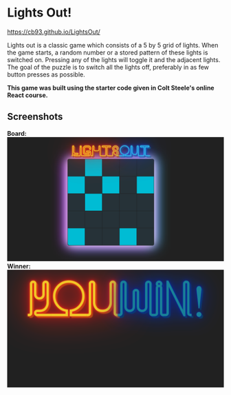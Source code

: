 # Lights Out!

https://cb93.github.io/LightsOut/

Lights out is a classic game which consists of a 5 by 5 grid of lights. When the game starts, a random number or a stored pattern of these lights is switched on. Pressing any of the lights will toggle it and the adjacent lights. The goal of the puzzle is to switch all the lights off, preferably in as few button presses as possible.

**This game was built using the starter code given in Colt Steele's online React course.**

## Screenshots

**Board:**
![Board](./src/images/board.png)
**Winner:**
![Winner](./src/images/winner.png)
